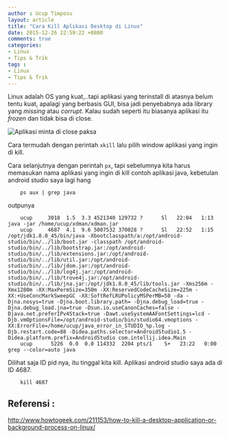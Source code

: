 ```yaml
---
author : Ucup Timposu
layout: article
title: "Cara Kill Aplikasi Desktop di Linux"
date: 2015-12-26 22:59:22 +0800
comments: true
categories: 
- Linux
- Tips & Trik
tags :
- Linux
- Tips & Trik
---
```


Linux adalah OS yang kuat,..tapi  aplikasi yang terinstall di atasnya belum tentu kuat, apalagi yang berbasis GUI, bisa jadi penyebabnya ada library yang _missing_ atau _corrupt_. Kalau sudah seperti itu biasanya aplikasi itu _frozen_ dan tidak bisa di close. 

![Aplikasi minta di close paksa](http://i64.tinypic.com/ht68n7.jpg "Aplikasinya Crash")


<!-- more --> 

Cara termudah dengan perintah `xkill` lalu pilih window aplikasi yang ingin di kill.

Cara selanjutnya  dengan perintah  `px`, tapi sebelumnya kita harus memasukan nama aplikasi yang ingin di kill contoh aplikasi java, kebetulan android studio saya lagi hang

		ps aux | grep java

outpunya
		

		ucup     3018  1.5  3.3 4521340 129732 ?      Sl   22:04   1:13 java -jar /home/ucup/xdman/xdman.jar
		ucup     4687  4.1  9.6 5007532 370028 ?      Sl   22:52   1:15 /opt/jdk1.8.0_45/bin/java -Xbootclasspath/a:/opt/android-studio/bin/../lib/boot.jar -classpath /opt/android-studio/bin/../lib/bootstrap.jar:/opt/android-studio/bin/../lib/extensions.jar:/opt/android-studio/bin/../lib/util.jar:/opt/android-studio/bin/../lib/jdom.jar:/opt/android-studio/bin/../lib/log4j.jar:/opt/android-studio/bin/../lib/trove4j.jar:/opt/android-studio/bin/../lib/jna.jar:/opt/jdk1.8.0_45/lib/tools.jar -Xms256m -Xmx1280m -XX:MaxPermSize=350m -XX:ReservedCodeCacheSize=225m -XX:+UseConcMarkSweepGC -XX:SoftRefLRUPolicyMSPerMB=50 -da -Djna.nosys=true -Djna.boot.library.path= -Djna.debug_load=true -Djna.debug_load.jna=true -Dsun.io.useCanonCaches=false -Djava.net.preferIPv4Stack=true -Dawt.useSystemAAFontSettings=lcd -Djb.vmOptionsFile=/opt/android-studio/bin/studio64.vmoptions -XX:ErrorFile=/home/ucup/java_error_in_STUDIO_%p.log -Djb.restart.code=88 -Didea.paths.selector=AndroidStudio1.5 -Didea.platform.prefix=AndroidStudio com.intellij.idea.Main
		ucup      5226  0.0  0.0 114332  2204 pts/1    S+   23:22   0:00 grep --color=auto java

Dilihat saja ID pid nya, itu tinggal kita kill. Aplikasi android studio saya ada di ID 4687.
	
		kill 4687


## Referensi :

http://www.howtogeek.com/211153/how-to-kill-a-desktop-application-or-background-process-on-linux/

